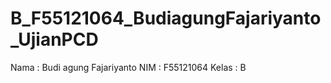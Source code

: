 # B_F55121064_BudiagungFajariyanto_UjianPCD

Nama : Budi agung Fajariyanto
NIM : F55121064
Kelas : B
